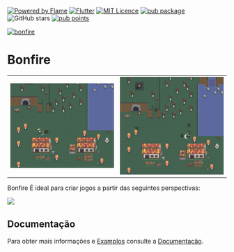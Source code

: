 [![Powered by Flame](https://img.shields.io/badge/Powered%20by-%F0%9F%94%A5-orange.svg)](https://flame-engine.org)
[![Flutter](https://img.shields.io/badge/Made%20with-Flutter-blue.svg)](https://flutter.dev/)
[![MIT Licence](https://badges.frapsoft.com/os/mit/mit.svg?v=103)](https://opensource.org/licenses/mit-license.php)
[![pub package](https://img.shields.io/pub/v/bonfire.svg)](https://pub.dev/packages/bonfire)
![GitHub stars](https://img.shields.io/github/stars/RafaelBarbosatec/bonfire)
[![pub points](https://img.shields.io/pub/points/bonfire?logo=dart)](https://pub.dev/packages/bonfire/score)

[![bonfire](https://raw.githubusercontent.com/RafaelBarbosatec/bonfire/master/media/bonfire.gif)](https://bonfire-engine.github.io/)

# Bonfire

|   |    |
| ------------------- | ------------------- |
| ![](https://github.com/RainanhSantos/eternalescape/blob/main/assets/images/img1.png) |  ![](https://github.com/RainanhSantos/eternalescape/blob/main/assets/images/img2.png) |

Bonfire É ideal para criar jogos a partir das seguintes perspectivas:

![](https://bonfire-engine.github.io/_media/perspectiva.png)

## Documentação

Para obter mais informações e [Examplos](https://bonfire-engine.github.io/#/examples) consulte a [Documentação](https://bonfire-engine.github.io/).
